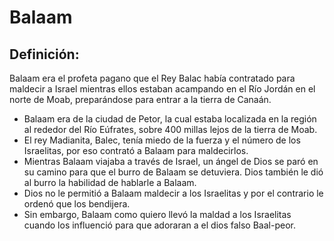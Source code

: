 # Balaam

## Definición: 

Balaam era el profeta pagano que el Rey Balac había contratado para maldecir a Israel mientras ellos estaban acampando en el Río Jordán en el norte de Moab, preparándose para entrar a la tierra de Canaán.

* Balaam era de la ciudad de Petor, la cual estaba localizada en la región al rededor del Río Eúfrates, sobre 400 millas lejos de la tierra de Moab.
* El rey Madianita, Balec, tenía miedo de la fuerza y el número de los Israelitas, por eso contrató a Balaam para maldecirlos.
* Mientras Balaam viajaba a través de Israel, un ángel de Dios se paró en su camino para que el burro de Balaam se detuviera. Dios también le dió al burro la habilidad de hablarle a Balaam.
* Dios no le permitió a Balaam maldecir a los Israelitas y por el contrario le ordenó que los bendijera.
* Sin embargo, Balaam como quiero llevó la maldad a los Israelitas cuando los influenció para que adoraran a el dios falso Baal-peor.

